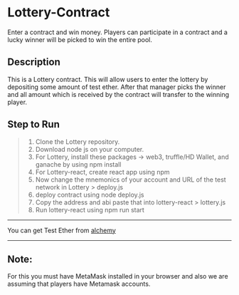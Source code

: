 # Lottery-Contract
Enter a contract and win money. Players can participate in a contract and a lucky winner will be picked to win the entire pool.

## Description
This is a Lottery contract. This will allow users to enter the lottery by depositing some amount of test ether. After that manager picks the winner and all amount which is received by the contract will transfer to the winning player.

## Step to Run

> 1. Clone the Lottery repository.
> 2. Download node js on your computer.
> 3. For Lottery, install these packages -> web3, truffle/HD Wallet, and ganache by using npm install
> 4. For Lottery-react, create react app using npm
> 5. Now change the mnemonics of your account and URL of the test network in Lottery > deploy.js
> 6. deploy contract using node deploy.js
> 7. Copy the address and abi paste that into lottery-react > lottery.js
> 8. Run lottery-react using npm run start

***
You can get Test Ether from [alchemy](https://sepoliafaucet.com/)
***

## Note:
For this you must have MetaMask installed in your browser and also we are assuming that players have Metamask accounts.

